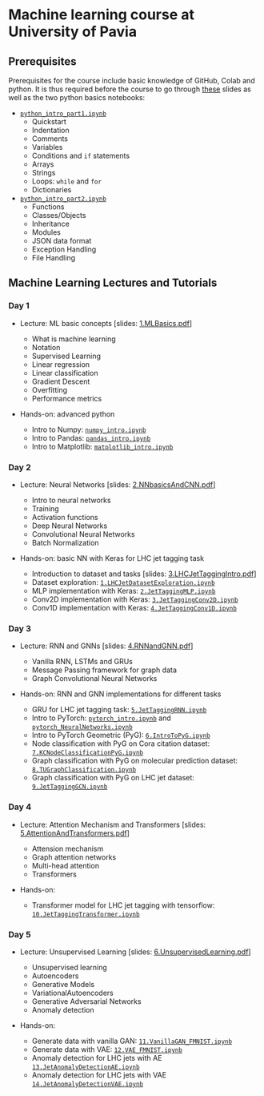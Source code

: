 # Machine learning course at University of Pavia

## Prerequisites

Prerequisites for the course include basic knowledge of GitHub, Colab and python. It is thus required before the course to go through [these](https://github.com/jngadiub/ML_course_Pavia_23/blob/main/slides/0.Prerequisites.pdf) slides as well as the two python basics notebooks: 

* [`python_intro_part1.ipynb`](https://github.com/jngadiub/ML_course_Pavia_23/blob/main/python_basics/python_intro_part1.ipynb)
    * Quickstart
    * Indentation
    * Comments
    * Variables
    * Conditions and `if` statements
    * Arrays
    * Strings
    * Loops: `while` and `for`
    * Dictionaries
* [`python_intro_part2.ipynb`](https://github.com/jngadiub/ML_course_Pavia_23/blob/main/python_basics/python_intro_part2.ipynb)
    * Functions
    * Classes/Objects
    * Inheritance
    * Modules
    * JSON data format
    * Exception Handling
    * File Handling

## Machine Learning Lectures and Tutorials

### Day 1

* Lecture: ML basic concepts [slides: [1.MLBasics.pdf](https://github.com/jngadiub/ML_course_Pavia_23/blob/main/slides/1.MLBasics.pdf)]
    * What is machine learning
    * Notation
    * Supervised Learning
    * Linear regression
    * Linear classification
    * Gradient Descent
    * Overfitting
    * Performance metrics

* Hands-on: advanced python
    * Intro to Numpy: [`numpy_intro.ipynb`](https://github.com/jngadiub/ML_course_Pavia_23/blob/main/python_advance/numpy_intro.ipynb)
    * Intro to Pandas: [`pandas_intro.ipynb`](https://github.com/jngadiub/ML_course_Pavia_23/blob/main/python_advance/pandas_intro.ipynb)
    * Intro to Matplotlib: [`matplotlib_intro.ipynb`](https://github.com/jngadiub/ML_course_Pavia_23/blob/main/python_advance/matplotlib_intro.ipynb)

### Day 2

* Lecture: Neural Networks [slides: [2.NNbasicsAndCNN.pdf](https://github.com/jngadiub/ML_course_Pavia_23/blob/main/slides/2.NNbasicsAndCNN.pdf)] 
    * Intro to neural networks
    * Training
    * Activation functions
    * Deep Neural Networks
    * Convolutional Neural Networks
    * Batch Normalization

* Hands-on: basic NN with Keras for LHC jet tagging task
    * Introduction to dataset and tasks [slides: [3.LHCJetTaggingIntro.pdf](https://github.com/jngadiub/ML_course_Pavia_23/blob/main/slides/3.LHCJetTaggingIntro.pdf)]
    * Dataset exploration: [`1.LHCJetDatasetExploration.ipynb`](https://github.com/jngadiub/ML_course_Pavia_23/blob/main/neural-networks/1.LHCJetDatasetExploration.ipynb)
    * MLP implementation with Keras: [`2.JetTaggingMLP.ipynb`](https://github.com/jngadiub/ML_course_Pavia_23/blob/main/neural-networks/2.JetTaggingMLP.ipynb)
    * Conv2D implementation with Keras: [`3.JetTaggingConv2D.ipynb`](https://github.com/jngadiub/ML_course_Pavia_23/blob/main/neural-networks/3.JetTaggingConv2D.ipynb)
    * Conv1D implementation with Keras: [`4.JetTaggingConv1D.ipynb`](https://github.com/jngadiub/ML_course_Pavia_23/blob/main/neural-networks/4.JetTaggingConv1D.ipynb)

### Day 3

* Lecture: RNN and GNNs [slides: [4.RNNandGNN.pdf](https://github.com/jngadiub/ML_course_Pavia_23/blob/main/slides/4.RNNandGNN.pdf)]
    * Vanilla RNN, LSTMs and GRUs
    * Message Passing framework for graph data
    * Graph Convolutional Neural Networks

* Hands-on: RNN and GNN implementations for different tasks
    * GRU for LHC jet tagging task: [`5.JetTaggingRNN.ipynb`](https://github.com/jngadiub/ML_course_Pavia_23/blob/main/neural-networks/5.JetTaggingRNN.ipynb)
    * Intro to PyTorch: [`pytorch_intro.ipynb`](https://github.com/jngadiub/ML_course_Pavia_23/blob/main/pytorch_basics/pytorch_intro.ipynb) and [`pytorch_NeuralNetworks.ipynb`](https://github.com/jngadiub/ML_course_Pavia_23/blob/main/pytorch_basics/pytorch_NeuralNetworks.ipynb)
    * Intro to PyTorch Geometric (PyG): [`6.IntroToPyG.ipynb`](https://github.com/jngadiub/ML_course_Pavia_23/blob/main/neural-networks/6.IntroToPyG.ipynb)
    * Node classification with PyG on Cora citation dataset: [`7.KCNodeClassificationPyG.ipynb`](https://github.com/jngadiub/ML_course_Pavia_23/blob/main/neural-networks/7.KCNodeClassificationPyG.ipynb)
    * Graph classification with PyG on molecular prediction dataset: [`8.TUGraphClassification.ipynb`](https://github.com/jngadiub/ML_course_Pavia_23/blob/main/neural-networks/8.TUGraphClassification.ipynb)
    * Graph classification with PyG on LHC jet dataset: [`9.JetTaggingGCN.ipynb`](https://github.com/jngadiub/ML_course_Pavia_23/blob/main/neural-networks/9.JetTaggingGCN.ipynb)

 ### Day 4

 * Lecture: Attention Mechanism and Transformers [slides: [5.AttentionAndTransformers.pdf](https://github.com/jngadiub/ML_course_Pavia_23/blob/main/slides/5.AttentionAndTransformers.pdf)]
    * Attension mechanism
    * Graph attention networks
    * Multi-head attention
    * Transformers

 * Hands-on:
    * Transformer model for LHC jet tagging with tensorflow: [`10.JetTaggingTransformer.ipynb`](https://github.com/jngadiub/ML_course_Pavia_23/blob/main/neural-networks/10.JetTaggingTransformer.ipynb)

 ### Day 5

 * Lecture: Unsupervised Learning [slides: [6.UnsupervisedLearning.pdf](https://github.com/jngadiub/ML_course_Pavia_23/blob/main/slides/6.UnsupervisedLearning.pdf)]
    * Unsupervised learning
    * Autoencoders
    * Generative Models
    * VariationalAutoencoders
    * Generative Adversarial Networks
    * Anomaly detection

 * Hands-on:
    * Generate data with vanilla GAN: [`11.VanillaGAN_FMNIST.ipynb`](https://github.com/jngadiub/ML_course_Pavia_23/blob/main/neural-networks/11.VanillaGAN_FMNIST.ipynb)
    * Generate data with VAE: [`12.VAE_FMNIST.ipynb`](https://github.com/jngadiub/ML_course_Pavia_23/blob/main/neural-networks/12.VAE_FMNIST.ipynb)
    * Anomaly detection for LHC jets with AE [`13.JetAnomalyDetectionAE.ipynb`](https://github.com/jngadiub/ML_course_Pavia_23/blob/main/neural-networks/13.JetAnomalyDetectionAE.ipynb)
    * Anomaly detection for LHC jets with VAE [`14.JetAnomalyDetectionVAE.ipynb`](https://github.com/jngadiub/ML_course_Pavia_23/blob/main/neural-networks/13.JetAnomalyDetectionVAE.ipynb)    